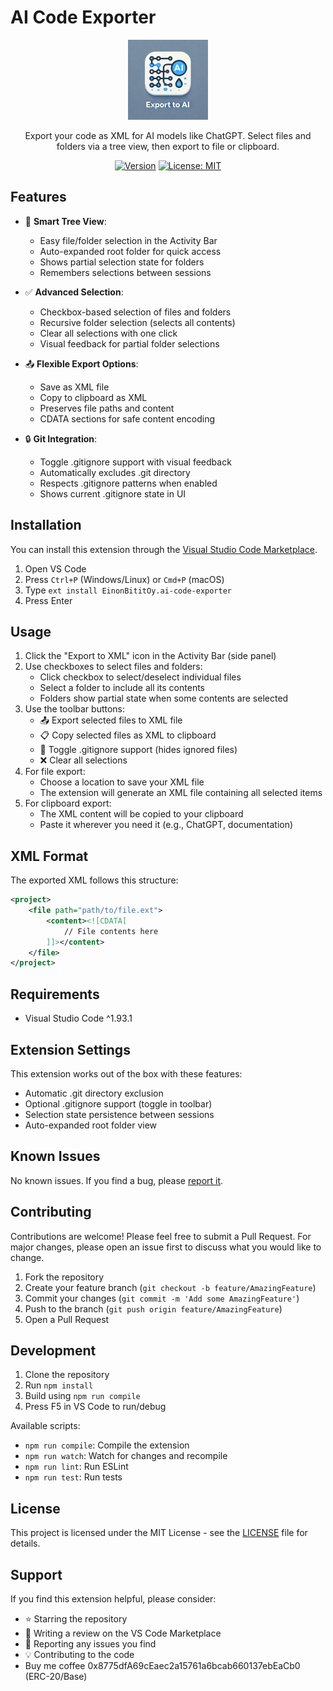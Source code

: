 # AI Code Exporter

<div align="center">

![AI Code Exporter](resources/icon.png)

Export your code as XML for AI models like ChatGPT. Select files and folders via a tree view, then export to file or clipboard.

[![Version](https://img.shields.io/visual-studio-marketplace/v/EinonBititOy.ai-code-exporter)](https://marketplace.visualstudio.com/items?itemName=EinonBititOy.ai-code-exporter)
[![License: MIT](https://img.shields.io/badge/License-MIT-yellow.svg)](https://opensource.org/licenses/MIT)

</div>

## Features

- 🌳 **Smart Tree View**:
  - Easy file/folder selection in the Activity Bar
  - Auto-expanded root folder for quick access
  - Shows partial selection state for folders
  - Remembers selections between sessions

- ✅ **Advanced Selection**:
  - Checkbox-based selection of files and folders
  - Recursive folder selection (selects all contents)
  - Clear all selections with one click
  - Visual feedback for partial folder selections

- 📤 **Flexible Export Options**:
  - Save as XML file
  - Copy to clipboard as XML
  - Preserves file paths and content
  - CDATA sections for safe content encoding

- 🔒 **Git Integration**:
  - Toggle .gitignore support with visual feedback
  - Automatically excludes .git directory
  - Respects .gitignore patterns when enabled
  - Shows current .gitignore state in UI

## Installation

You can install this extension through the [Visual Studio Code Marketplace](https://marketplace.visualstudio.com/items?itemName=EinonBititOy.ai-code-exporter).

1. Open VS Code
2. Press `Ctrl+P` (Windows/Linux) or `Cmd+P` (macOS)
3. Type `ext install EinonBititOy.ai-code-exporter`
4. Press Enter

## Usage

1. Click the "Export to XML" icon in the Activity Bar (side panel)
2. Use checkboxes to select files and folders:
   - Click checkbox to select/deselect individual files
   - Select a folder to include all its contents
   - Folders show partial state when some contents are selected
3. Use the toolbar buttons:
   - 📤 Export selected files to XML file
   - 📋 Copy selected files as XML to clipboard
   - 🔄 Toggle .gitignore support (hides ignored files)
   - ❌ Clear all selections
4. For file export:
   - Choose a location to save your XML file
   - The extension will generate an XML file containing all selected items
5. For clipboard export:
   - The XML content will be copied to your clipboard
   - Paste it wherever you need it (e.g., ChatGPT, documentation)

## XML Format

The exported XML follows this structure:

```xml
<project>
    <file path="path/to/file.ext">
        <content><![CDATA[
            // File contents here
        ]]></content>
    </file>
</project>
```

## Requirements

- Visual Studio Code ^1.93.1

## Extension Settings

This extension works out of the box with these features:
- Automatic .git directory exclusion
- Optional .gitignore support (toggle in toolbar)
- Selection state persistence between sessions
- Auto-expanded root folder view

## Known Issues

No known issues. If you find a bug, please [report it](https://github.com/eino-makitalo/ai-code-exporter/issues).

## Contributing

Contributions are welcome! Please feel free to submit a Pull Request. For major changes, please open an issue first to discuss what you would like to change.

1. Fork the repository
2. Create your feature branch (`git checkout -b feature/AmazingFeature`)
3. Commit your changes (`git commit -m 'Add some AmazingFeature'`)
4. Push to the branch (`git push origin feature/AmazingFeature`)
5. Open a Pull Request

## Development

1. Clone the repository
2. Run `npm install`
3. Build using `npm run compile`
4. Press F5 in VS Code to run/debug

Available scripts:
- `npm run compile`: Compile the extension
- `npm run watch`: Watch for changes and recompile
- `npm run lint`: Run ESLint
- `npm run test`: Run tests

## License

This project is licensed under the MIT License - see the [LICENSE](LICENSE) file for details.

## Support

If you find this extension helpful, please consider:
- ⭐ Starring the repository
- 📝 Writing a review on the VS Code Marketplace
- 🐛 Reporting any issues you find
- 💡 Contributing to the code
-  Buy me coffee 0x8775dfA69cEaec2a15761a6bcab660137ebEaCb0  (ERC-20/Base)